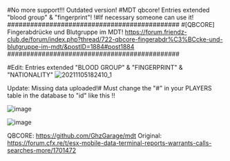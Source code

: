 #No more support!!! Outdated version!
#MDT qbcore! Entries extended "blood group" & "fingerprint"!
!#If necessary someone can use it!
#############################################
#[QBCORE] Fingerabdrücke und Blutgruppe im MDT!
https://forum.friendz-club.de/forum/index.php?thread/722-qbcore-fingerabdr%C3%BCcke-und-blutgruppe-im-mdt/&postID=1884#post1884
#############################################

#Edit:  Entries extended "BLOOD GROUP" & "FINGERPRINT" & "NATIONALITY" 
![20211105182410_1](https://user-images.githubusercontent.com/35634379/140554454-eea23f2e-e7b2-4bcb-9443-a444eb55bb18.jpg)

Update: Missing data uploaded!# Must change the "#" in your PLAYERS table in the database to "id" like this !!

![image](https://user-images.githubusercontent.com/57848836/124848636-e06d9880-df62-11eb-88aa-c0e211b039e3.png)

![image](https://user-images.githubusercontent.com/57848836/133552468-22a54f28-98ca-4eaf-b3a8-79f13d8b3d35.png)

QBCORE: https://github.com/GhzGarage/mdt
Original: https://forum.cfx.re/t/esx-mobile-data-terminal-reports-warrants-calls-searches-more/1701472
